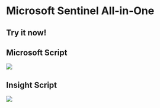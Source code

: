 # Microsoft Sentinel All-in-One

## Try it now!

## Microsoft Script

<a href="https://portal.azure.com/#create/Microsoft.Template/uri/https%3A%2F%2Fraw.githubusercontent.com%2FAzure%2FAzure-Sentinel%2Fmaster%2FTools%2FSentinel-All-In-One%2Fv2%2Fazuredeploy.json/createUIDefinitionUri/https%3A%2F%2Fraw.githubusercontent.com%2FAzure%2FAzure-Sentinel%2Fmaster%2FTools%2FSentinel-All-In-One%2Fv2%2FcreateUiDefinition.json" target="_blank">
    <img src="https://aka.ms/deploytoazurebutton"/>
</a>

## Insight Script

<a href="https://portal.azure.com/#create/Microsoft.Template/uri/https%3A%2F%2Fraw.githubusercontent.com%2FInsight-EMEA%2Fpd-cloud-insightmxdr-client-deployment%2Fmain%2FSentinel%2520Client%2520Onboarding%2520Scripts%2Fazuredeploy.json/createUIDefinitionUri/https%3A%2F%2Fraw.githubusercontent.com%2FInsight-EMEA%2Fpd-cloud-insightmxdr-client-deployment%2Fmain%2FSentinel+Client+Onboarding+Scripts%2FcreateUiDefinition.json" target="_blank">
    <img src="https://aka.ms/deploytoazurebutton"/>
</a>
